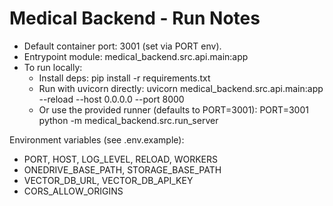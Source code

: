# Medical Backend - Run Notes

- Default container port: 3001 (set via PORT env).
- Entrypoint module: medical_backend.src.api.main:app
- To run locally:
  - Install deps: pip install -r requirements.txt
  - Run with uvicorn directly:
    uvicorn medical_backend.src.api.main:app --reload --host 0.0.0.0 --port 8000
  - Or use the provided runner (defaults to PORT=3001):
    PORT=3001 python -m medical_backend.src.run_server

Environment variables (see .env.example):
- PORT, HOST, LOG_LEVEL, RELOAD, WORKERS
- ONEDRIVE_BASE_PATH, STORAGE_BASE_PATH
- VECTOR_DB_URL, VECTOR_DB_API_KEY
- CORS_ALLOW_ORIGINS
